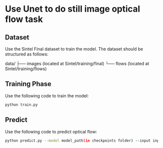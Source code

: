 # Use Unet to do still image optical flow task

## Dataset
Use the Sintel Final dataset to train the model. The dataset should be structured as follows:

data/
├── images (located at Sintel/training/final)
└── flows (located at Sintel/training/flows)

## Training Phase
Use the following code to train the model:

```bash
python train.py
```


## Predict
Use the following code to predict optical flow:
```bash
python predict.py --model model_path(in checkpoints folder) --input input_image_path --output output.png

```
